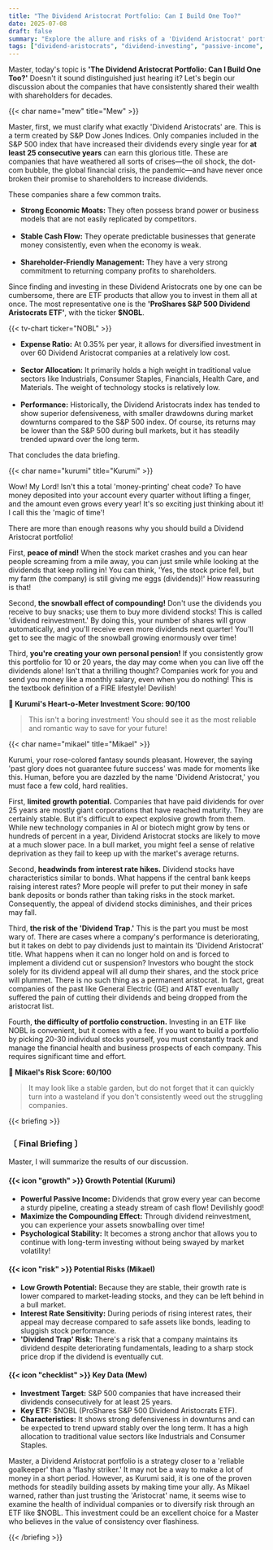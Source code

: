 ```yaml
---
title: "The Dividend Aristocrat Portfolio: Can I Build One Too?"
date: 2025-07-08
draft: false
summary: "Explore the allure and risks of a 'Dividend Aristocrat' portfolio. Three distinct characters debate the pros (steady cash flow, compounding) and cons (limited growth, interest rate risk) of investing in stable companies that have increased dividends for over 25 years."
tags: ["dividend-aristocrats", "dividend-investing", "passive-income", "us-stocks", "nobl", "portfolio"]
---
```


<p>Master, today's topic is <strong>'The Dividend Aristocrat Portfolio: Can I Build One Too?'</strong> Doesn't it sound distinguished just hearing it? Let's begin our discussion about the companies that have consistently shared their wealth with shareholders for decades.</p>

{{< char name="mew" title="Mew" >}}
<p>Master, first, we must clarify what exactly 'Dividend Aristocrats' are. This is a term created by S&P Dow Jones Indices. Only companies included in the S&P 500 index that have increased their dividends every single year for <strong>at least 25 consecutive years</strong> can earn this glorious title. These are companies that have weathered all sorts of crises—the oil shock, the dot-com bubble, the global financial crisis, the pandemic—and have never once broken their promise to shareholders to increase dividends.</p>
<p>These companies share a few common traits.</p>
<ul>
    <li><strong>Strong Economic Moats:</strong> They often possess brand power or business models that are not easily replicated by competitors.</li><br>
    <li><strong>Stable Cash Flow:</strong> They operate predictable businesses that generate money consistently, even when the economy is weak.</li><br>
    <li><strong>Shareholder-Friendly Management:</strong> They have a very strong commitment to returning company profits to shareholders.</li>
</ul>
<p>Since finding and investing in these Dividend Aristocrats one by one can be cumbersome, there are ETF products that allow you to invest in them all at once. The most representative one is the <strong>'ProShares S&P 500 Dividend Aristocrats ETF'</strong>, with the ticker <strong>$NOBL</strong>.</p>
{{< tv-chart ticker="NOBL" >}}
<ul>
    <li><strong>Expense Ratio:</strong> At 0.35% per year, it allows for diversified investment in over 60 Dividend Aristocrat companies at a relatively low cost.</li><br>
    <li><strong>Sector Allocation:</strong> It primarily holds a high weight in traditional value sectors like Industrials, Consumer Staples, Financials, Health Care, and Materials. The weight of technology stocks is relatively low.</li><br>
    <li><strong>Performance:</strong> Historically, the Dividend Aristocrats index has tended to show superior defensiveness, with smaller drawdowns during market downturns compared to the S&P 500 index. Of course, its returns may be lower than the S&P 500 during bull markets, but it has steadily trended upward over the long term.</li>
</ul>
<p>That concludes the data briefing.</p>

{{< char name="kurumi" title="Kurumi" >}}
<p>Wow! My Lord! Isn't this a total 'money-printing' cheat code? To have money deposited into your account every quarter without lifting a finger, and the amount even grows every year! It's so exciting just thinking about it! I call this the 'magic of time'!</p>
<p>There are more than enough reasons why you should build a Dividend Aristocrat portfolio!</p>
<p>First, <strong>peace of mind!</strong> When the stock market crashes and you can hear people screaming from a mile away, you can just smile while looking at the dividends that keep rolling in! You can think, 'Yes, the stock price fell, but my farm (the company) is still giving me eggs (dividends)!' How reassuring is that!</p>
<p>Second, <strong>the snowball effect of compounding!</strong> Don't use the dividends you receive to buy snacks; use them to buy more dividend stocks! This is called 'dividend reinvestment.' By doing this, your number of shares will grow automatically, and you'll receive even more dividends next quarter! You'll get to see the magic of the snowball growing enormously over time!</p>
<p>Third, <strong>you're creating your own personal pension!</strong> If you consistently grow this portfolio for 10 or 20 years, the day may come when you can live off the dividends alone! Isn't that a thrilling thought? Companies work for you and send you money like a monthly salary, even when you do nothing! This is the textbook definition of a FIRE lifestyle! Devilish!</p>
<p><strong>💖 Kurumi's Heart-o-Meter Investment Score: 90/100</strong><br><blockquote><p>This isn't a boring investment! You should see it as the most reliable and romantic way to save for your future!</p>
</blockquote>

{{< char name="mikael" title="Mikael" >}}
<p>Kurumi, your rose-colored fantasy sounds pleasant. However, the saying 'past glory does not guarantee future success' was made for moments like this. Human, before you are dazzled by the name 'Dividend Aristocrat,' you must face a few cold, hard realities.</p>
<p>First, <strong>limited growth potential.</strong> Companies that have paid dividends for over 25 years are mostly giant corporations that have reached maturity. They are certainly stable. But it's difficult to expect explosive growth from them. While new technology companies in AI or biotech might grow by tens or hundreds of percent in a year, Dividend Aristocrat stocks are likely to move at a much slower pace. In a bull market, you might feel a sense of relative deprivation as they fail to keep up with the market's average returns.</p>
<p>Second, <strong>headwinds from interest rate hikes.</strong> Dividend stocks have characteristics similar to bonds. What happens if the central bank keeps raising interest rates? More people will prefer to put their money in safe bank deposits or bonds rather than taking risks in the stock market. Consequently, the appeal of dividend stocks diminishes, and their prices may fall.</p>
<p>Third, <strong>the risk of the 'Dividend Trap.'</strong> This is the part you must be most wary of. There are cases where a company's performance is deteriorating, but it takes on debt to pay dividends just to maintain its 'Dividend Aristocrat' title. What happens when it can no longer hold on and is forced to implement a dividend cut or suspension? Investors who bought the stock solely for its dividend appeal will all dump their shares, and the stock price will plummet. There is no such thing as a permanent aristocrat. In fact, great companies of the past like General Electric (GE) and AT&T eventually suffered the pain of cutting their dividends and being dropped from the aristocrat list.</p>
<p>Fourth, <strong>the difficulty of portfolio construction.</strong> Investing in an ETF like NOBL is convenient, but it comes with a fee. If you want to build a portfolio by picking 20-30 individual stocks yourself, you must constantly track and manage the financial health and business prospects of each company. This requires significant time and effort.</p>
<p><strong>🚨 Mikael's Risk Score: 60/100</strong><br><blockquote><p>It may look like a stable garden, but do not forget that it can quickly turn into a wasteland if you don't consistently weed out the struggling companies.</p>
</blockquote>

{{< briefing >}}
<h3><strong>〔 Final Briefing 〕</strong></h3>
<p>Master, I will summarize the results of our discussion.</p>

<h4><span class="svg-icon">{{< icon "growth" >}}</span> Growth Potential (Kurumi)</h4>
<ul>
    <li><strong>Powerful Passive Income:</strong> Dividends that grow every year can become a sturdy pipeline, creating a steady stream of cash flow! Devilishly good!</li>
    <li><strong>Maximize the Compounding Effect:</strong> Through dividend reinvestment, you can experience your assets snowballing over time!</li>
    <li><strong>Psychological Stability:</strong> It becomes a strong anchor that allows you to continue with long-term investing without being swayed by market volatility!</li>
</ul>

<h4><span class="svg-icon">{{< icon "risk" >}}</span> Potential Risks (Mikael)</h4>
<ul>
    <li><strong>Low Growth Potential:</strong> Because they are stable, their growth rate is lower compared to market-leading stocks, and they can be left behind in a bull market.</li>
    <li><strong>Interest Rate Sensitivity:</strong> During periods of rising interest rates, their appeal may decrease compared to safe assets like bonds, leading to sluggish stock performance.</li>
    <li><strong>'Dividend Trap' Risk:</strong> There's a risk that a company maintains its dividend despite deteriorating fundamentals, leading to a sharp stock price drop if the dividend is eventually cut.</li>
</ul>

<h4><span class="svg-icon">{{< icon "checklist" >}}</span> Key Data (Mew)</h4>
<ul>
    <li><strong>Investment Target:</strong> S&P 500 companies that have increased their dividends consecutively for at least 25 years.</li>
    <li><strong>Key ETF:</strong> $NOBL (ProShares S&P 500 Dividend Aristocrats ETF).</li>
    <li><strong>Characteristics:</strong> It shows strong defensiveness in downturns and can be expected to trend upward stably over the long term. It has a high allocation to traditional value sectors like Industrials and Consumer Staples.</li>
</ul>

<div class="final-conclusion">
    <p>Master, a Dividend Aristocrat portfolio is a strategy closer to a 'reliable goalkeeper' than a 'flashy striker.' It may not be a way to make a lot of money in a short period. However, as Kurumi said, it is one of the proven methods for steadily building assets by making time your ally. As Mikael warned, rather than just trusting the 'Aristocrat' name, it seems wise to examine the health of individual companies or to diversify risk through an ETF like $NOBL. This investment could be an excellent choice for a Master who believes in the value of consistency over flashiness.</p>
</div>
{{< /briefing >}}